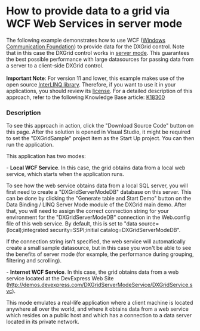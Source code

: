 # How to provide data to a grid via WCF Web Services in server mode


<p>The following example demonstrates how to use WCF (<a href="http://msdn.microsoft.com/en-us/netframework/aa663324.aspx"><u>Windows Communication Foundation</u></a>) to provide data for the DXGrid control. Note that in this case the DXGrid control works in <a href="https://documentation.devexpress.com/#WPF/CustomDocument6279"><u>server mode</u></a>. This guarantees the best possible performance with large datasources for passing data from a server to a client-side DXGrid control. <br><br><strong>Important Note</strong>: For version 11 and lower, this example makes use of the open source <a href="http://www.codeplex.com/interlinq/"><u>InterLINQ library</u></a>. Therefore, if you want to use it in your applications, you should review its <a href="http://interlinq.codeplex.com/license"><u>license</u></a>. For a detailed description of this approach, refer to the following Knowledge Base article: <a href="https://www.devexpress.com/Support/Center/p/K18300">K18300</a></p>


<h3>Description</h3>

<p>To see this approach in action, click the &quot;Download Source Code&quot; button on this page. After the solution is opened in Visual Studio, it might be required to set the &quot;DXGridSample&quot; project item as the Start Up project. You can then run the application.</p><p>This application has two modes:</p><p>- <strong>Local WCF Service</strong>. In this case, the grid obtains data from a local web service, which starts when the application runs.</p><p>To see how the web service obtains data from a local SQL server, you will first need to create a &quot;DXGridServerModeDB&quot; database on this server. This can be done by clicking the &quot;Generate table and Start Demo&quot; button on the Data Binding / LINQ Server Mode module of the DXGrid main demo. After that, you will need to assign the correct connection string for your environment for the &quot;DXGridServerModeDB&quot; connection in the Web.config file of this web service. By default, this is set to &quot;data source=(local);integrated security=SSPI;initial catalog=DXGridServerModeDB&quot;.</p><p>If the connection string isn&#39;t specified, the web service will automatically create a small sample datasource, but in this case you won&#39;t be able to see the benefits of server mode (for example, the performance during grouping, filtering and scrolling).</p><p>- <strong>Internet WCF Service</strong>. In this case, the grid obtains data from a web service located at the DevExpress Web Site (<a href="http://demos.devexpress.com/DXGridServerModeService/DXGridService.svc">http://demos.devexpress.com/DXGridServerModeService/DXGridService.svc</a>).</p><p>This mode emulates a real-life application where a client machine is located anywhere all over the world, and where it obtains data from a web service which resides on a public host and which has a connection to a data server located in its private network.</p>

<br/>


